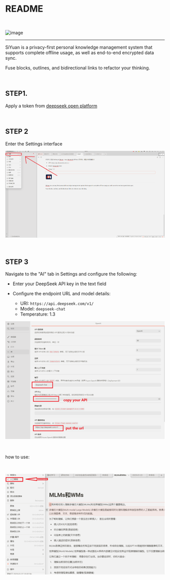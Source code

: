 # README

‍

​![image](https://b3log.org/images/brand/siyuan-128.png)​

---

SiYuan is a privacy-first personal knowledge management system that supports complete offline usage, as well as end-to-end encrypted data sync.

Fuse blocks, outlines, and bidirectional links to refactor your thinking.

‍

## STEP1.

Apply a token from [deepseek open platform](https://platform.deepseek.com/)

‍

## STEP 2

Enter the Settings interface

​![image](assets/image-20250122163007-hkuruoe.png)​

‍

## STEP 3

Navigate to the "AI" tab in Settings and configure the following:

* Enter your DeepSeek API key in the text field
* Configure the endpoint URL and model details:

  * URI: `https://api.deepseek.com/v1/`​
  * Model: `deepseek-chat`​
  * Temperature: 1.3

​![image](assets/image-20250122162241-32a4oma.png)​

‍

how to use:

‍

​![image](assets/image-20250122162425-wlsgw0u.png)​

‍
